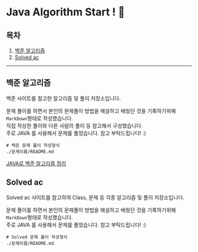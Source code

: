 # Java Algorithm Start ! 👋

## 목차
1. [백준 알고리즘](#백준-알고리즘)
2. [Solved ac](#solved-ac)
---
## 백준 알고리즘

백준 사이트를 참고한 알고리즘 및 풀이 저장소입니다.<br>

문제 풀이를 하면서 본인의 문제풀이 방법을 해설하고 배웠던 것을 기록하기위해 ```MarkDown```형태로 작성했습니다. <br>
직접 작성한 풀이와 다른 사람의 풀이 등 참고해서 구성했습니다. <br>
주로 JAVA 를 사용해서 문제를 풀었습니다. 참고 부탁드립니다! :) <br>
```
# 백준 문제 풀이 작성형식
./문제이름/README.md 
```
[JAVA로 백준 알고리즘 정리](src/Baekjun/README.md) 

## Solved ac

Solved ac 사이트를 참고하여 Class, 문제 등 각종 알고리즘 및 풀이 저장소입니다.<br>

문제 풀이를 하면서 본인의 문제풀이 방법을 해설하고 배웠던 것을 기록하기위해 ```MarkDown```형태로 작성했습니다. <br>
주로 JAVA 를 사용해서 문제를 풀었습니다. 참고 부탁드립니다! :) <br>
```
# Solved 문제 풀이 작성형식
./문제이름/README.md 
```